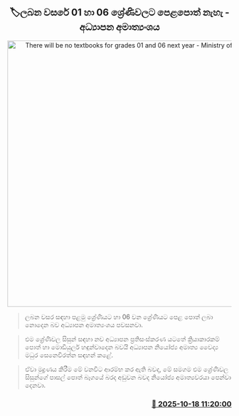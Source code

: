 <p align='center'><b><h2 align='center' title='There will be no textbooks for grades 01 and 06 next year - Ministry of Education'>🏷ලබන වසරේ 01 හා 06 ශ්‍රේණිවලට පෙළපොත් නැහැ - අධ්‍යාපන අමාත්‍යංශය</h2></b></p>
<p align='center'><img src='https://helakuru.sgp1.cdn.digitaloceanspaces.com/esana/images/lib/ministry-of-education-thumb.jpg' width='600' alt='There will be no textbooks for grades 01 and 06 next year - Ministry of Education'></p>

> ලබන වසර සඳහා පළමු ශ්‍රේණියට හා 06 වන ශ්‍රේණියට පෙළ පොත් ලබා නොදෙන බව අධ්‍යාපන අමාත්‍යංශය පවසනවා.

> එම ශ්‍රේණිවල සිසුන් සඳහා නව අධ්‍යාපන ප්‍රතිසංස්කරණ යටතේ ක්‍රියාකාරකම් පොත් හා මොඩියුලර් හඳුන්වාදෙන බවයි අධ්‍යාපන නියෝජ්‍ය අමාත්‍ය වෛද්‍ය මධුර සෙනෙවිරත්න සඳහන් කළේ.

> ඒවා මුද්‍රණය කිරීම මේ වනවිට ආරම්භ කර ඇති බවද, මේ සමගම එම ශ්‍රේණිවල සිසුන්ගේ පාසල් පොත් බෑගයේ බරද අඩුවන බවද නියෝජ්‍ය අමාත්‍යවරයා පෙන්වා දෙනවා.



<h3 align='right'><a href='https://www.helakuru.lk/esana/p/114563/'>📅 2025-10-18 11:20:00</a></h3>

